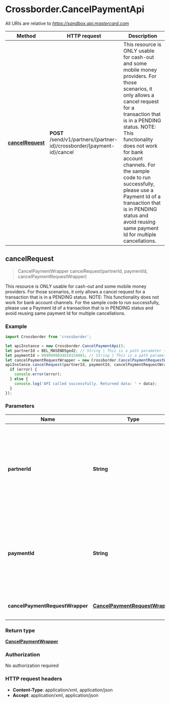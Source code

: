 # Crossborder.CancelPaymentApi

All URIs are relative to *https://sandbox.api.mastercard.com*

Method | HTTP request | Description
------------- | ------------- | -------------
[**cancelRequest**](CancelPaymentApi.md#cancelRequest) | **POST** /send/v1/partners/{partner-id}/crossborder/{payment-id}/cancel | This resource is ONLY usable for cash-out and some mobile money providers. For those scenarios, it only allows a cancel request for a transaction that is in a PENDING status.  NOTE:  This functionality does not work for bank account channels. For the sample code to run successfully, please use a Payment Id of a transaction that is in PENDING status and avoid reusing same payment Id for multiple cancellations.



## cancelRequest

> CancelPaymentWrapper cancelRequest(partnerId, paymentId, cancelPaymentRequestWrapper)

This resource is ONLY usable for cash-out and some mobile money providers. For those scenarios, it only allows a cancel request for a transaction that is in a PENDING status.  NOTE:  This functionality does not work for bank account channels. For the sample code to run successfully, please use a Payment Id of a transaction that is in PENDING status and avoid reusing same payment Id for multiple cancellations.

### Example

```javascript
import Crossborder from 'crossborder';

let apiInstance = new Crossborder.CancelPaymentApi();
let partnerId = BEL_MASEND5ged2; // String | This is a path parameter that accepts the provider assigned identification.   It holds a string of alphanumeric special characters with an maximum length of 35.
let paymentId = 0999999034810154901; // String | This is a path parameter that accepts the system generated unique payment identifier.  This is the id of the payment to cancel
let cancelPaymentRequestWrapper = new Crossborder.CancelPaymentRequestWrapper(); // CancelPaymentRequestWrapper | Contains the details of the request message.
apiInstance.cancelRequest(partnerId, paymentId, cancelPaymentRequestWrapper, (error, data, response) => {
  if (error) {
    console.error(error);
  } else {
    console.log('API called successfully. Returned data: ' + data);
  }
});
```

### Parameters


Name | Type | Description  | Notes
------------- | ------------- | ------------- | -------------
 **partnerId** | **String**| This is a path parameter that accepts the provider assigned identification.   It holds a string of alphanumeric special characters with an maximum length of 35. | 
 **paymentId** | **String**| This is a path parameter that accepts the system generated unique payment identifier.  This is the id of the payment to cancel | 
 **cancelPaymentRequestWrapper** | [**CancelPaymentRequestWrapper**](CancelPaymentRequestWrapper.md)| Contains the details of the request message. | 

### Return type

[**CancelPaymentWrapper**](CancelPaymentWrapper.md)

### Authorization

No authorization required

### HTTP request headers

- **Content-Type**: application/xml, application/json
- **Accept**: application/xml, application/json

